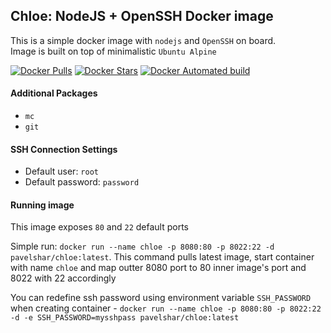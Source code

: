 ## Chloe: NodeJS + OpenSSH Docker image

This is a simple docker image with `nodejs` and `OpenSSH` on board.  
Image is built on top of minimalistic `Ubuntu Alpine`

[![Docker Pulls](https://img.shields.io/docker/pulls/pavelshar/chloe.svg?style=flat-square)][hub]
[![Docker Stars](https://img.shields.io/docker/stars/pavelshar/chloe.svg?style=flat-square)][hub]
[![Docker Automated build](https://img.shields.io/docker/automated/pavelshar/chloe.svg?style=flat-square)][hub]


#### Additional Packages
* `mc`
* `git`

#### SSH Connection Settings
- Default user: `root`
- Default password: `password`

#### Running image
This image exposes `80` and `22` default ports  

Simple run: `docker run --name chloe -p 8080:80 -p 8022:22 -d pavelshar/chloe:latest`. This command pulls latest image, start container with name `chloe` and map outter 8080 port to 80 inner image's port and 8022 with 22 accordingly

You can redefine ssh password using environment variable `SSH_PASSWORD` when creating container - `docker run --name chloe -p 8080:80 -p 8022:22 -d -e SSH_PASSWORD=mysshpass pavelshar/chloe:latest`

[hub]: https://hub.docker.com/r/pavelshar/chloe/
